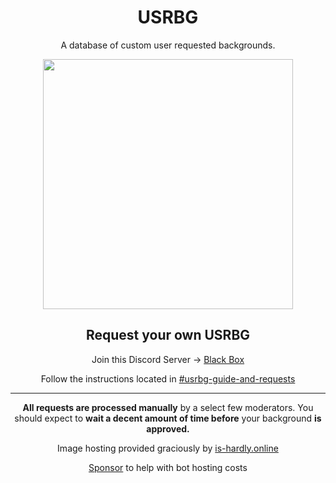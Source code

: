 <div align="center"><h1 align="center">USRBG</h1>
<p>A database of custom user requested backgrounds.</p>

<p><img height="400" align="center" src="https://i.imgur.com/HaFW8J6.png"></p>

<h2>Request your own USRBG</h2>

<p>Join this Discord Server -> <a href="https://discord.gg/TeRQEPb">Black Box</a></p>

<p>Follow the instructions located in <a href="https://discord.com/channels/449175561529589761/886287835018178560">#usrbg-guide-and-requests</a></p>

<hr>

<p><b>All requests are processed manually</b> by a select few moderators. You should expect to <b>wait a decent amount of time before</b> your background <b>is approved.</b></p>

<p>Image hosting provided graciously by <a href="https://is-hardly.online/">is-hardly.online</a></p>
<p><a href="https://github.com/sponsors/p0rtL6">Sponsor</a> to help with bot hosting costs</p>
</div>
